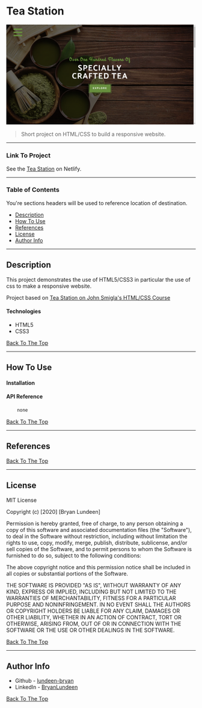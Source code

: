 # Tea Station

![Project Image](./images/tea_.png)

> Short project on HTML/CSS to build a responsive website.

---
### Link To Project

See the [Tea Station](https://lundeen-bryan-tea-station.netlify.app/) on Netlify.

---

### Table of Contents
You're sections headers will be used to reference location of destination.

- [Description](#description)
- [How To Use](#how-to-use)
- [References](#references)
- [License](#license)
- [Author Info](#author-info)

---

## Description

This project demonstrates the use of HTML5/CSS3 in particular the use of css to make a responsive website. 

Project based on [Tea Station on John Smigla's HTML/CSS Course](https://www.udemy.com/course/in-depth-html-css-course-build-responsive-websites/)

#### Technologies

- HTML5
- CSS3

[Back To The Top](#tea-station)

---

## How To Use

#### Installation



#### API Reference

```html
    none
```
[Back To The Top](#tea-station)

---

## References
[Back To The Top](#tea-station)

---

## License

MIT License

Copyright (c) [2020] [Bryan Lundeen]

Permission is hereby granted, free of charge, to any person obtaining a copy
of this software and associated documentation files (the "Software"), to deal
in the Software without restriction, including without limitation the rights
to use, copy, modify, merge, publish, distribute, sublicense, and/or sell
copies of the Software, and to permit persons to whom the Software is
furnished to do so, subject to the following conditions:

The above copyright notice and this permission notice shall be included in all
copies or substantial portions of the Software.

THE SOFTWARE IS PROVIDED "AS IS", WITHOUT WARRANTY OF ANY KIND, EXPRESS OR
IMPLIED, INCLUDING BUT NOT LIMITED TO THE WARRANTIES OF MERCHANTABILITY,
FITNESS FOR A PARTICULAR PURPOSE AND NONINFRINGEMENT. IN NO EVENT SHALL THE
AUTHORS OR COPYRIGHT HOLDERS BE LIABLE FOR ANY CLAIM, DAMAGES OR OTHER
LIABILITY, WHETHER IN AN ACTION OF CONTRACT, TORT OR OTHERWISE, ARISING FROM,
OUT OF OR IN CONNECTION WITH THE SOFTWARE OR THE USE OR OTHER DEALINGS IN THE
SOFTWARE.

[Back To The Top](#tea-station)

---

## Author Info

- Github - [lundeen-bryan](https://github.com/lundeen-bryan)
- LinkedIn - [BryanLundeen](https://www.linkedin.com/in/bryanlundeen/)

[Back To The Top](#tea-station)
